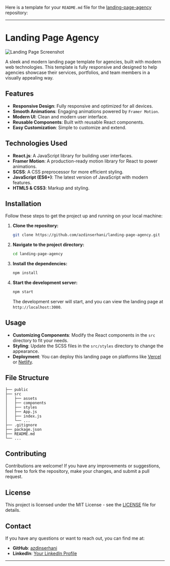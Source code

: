 Here is a template for your `README.md` file for the [landing-page-agency](https://github.com/azdinserhani/landing-page-agency.git) repository:

---

# Landing Page Agency

![Landing Page Screenshot](./path_to_your_screenshot.png)

A sleek and modern landing page template for agencies, built with modern web technologies. This template is fully responsive and designed to help agencies showcase their services, portfolios, and team members in a visually appealing way.

## Features

- **Responsive Design**: Fully responsive and optimized for all devices.
- **Smooth Animations**: Engaging animations powered by `Framer Motion`.
- **Modern UI**: Clean and modern user interface.
- **Reusable Components**: Built with reusable React components.
- **Easy Customization**: Simple to customize and extend.

## Technologies Used

- **React.js**: A JavaScript library for building user interfaces.
- **Framer Motion**: A production-ready motion library for React to power animations.
- **SCSS**: A CSS preprocessor for more efficient styling.
- **JavaScript (ES6+)**: The latest version of JavaScript with modern features.
- **HTML5 & CSS3**: Markup and styling.

## Installation

Follow these steps to get the project up and running on your local machine:

1. **Clone the repository:**

   ```bash
   git clone https://github.com/azdinserhani/landing-page-agency.git
   ```

2. **Navigate to the project directory:**

   ```bash
   cd landing-page-agency
   ```

3. **Install the dependencies:**

   ```bash
   npm install
   ```

4. **Start the development server:**

   ```bash
   npm start
   ```

   The development server will start, and you can view the landing page at `http://localhost:3000`.

## Usage

- **Customizing Components**: Modify the React components in the `src` directory to fit your needs.
- **Styling**: Update the SCSS files in the `src/styles` directory to change the appearance.
- **Deployment**: You can deploy this landing page on platforms like [Vercel](https://vercel.com/) or [Netlify](https://www.netlify.com/).

## File Structure

```
├── public
├── src
│   ├── assets
│   ├── components
│   ├── styles
│   ├── App.js
│   ├── index.js
│   └── ...
├── .gitignore
├── package.json
├── README.md
└── ...
```

## Contributing

Contributions are welcome! If you have any improvements or suggestions, feel free to fork the repository, make your changes, and submit a pull request.

## License

This project is licensed under the MIT License - see the [LICENSE](LICENSE) file for details.

## Contact

If you have any questions or want to reach out, you can find me at:

- **GitHub**: [azdinserhani](https://github.com/azdinserhani)
- **LinkedIn**: [Your LinkedIn Profile](https://www.linkedin.com/in/your-profile)

---
